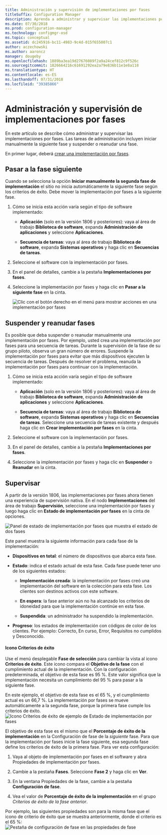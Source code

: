 ```yaml
---
title: Administración y supervisión de implementaciones por fases
titleSuffix: Configuration Manager
description: Aprenda a administrar y supervisar las implementaciones por fases para el software en Configuration Manager.
ms.date: 07/30/2018
ms.prod: configuration-manager
ms.technology: configmgr-osd
ms.topic: conceptual
ms.assetid: dc245916-bc11-4983-9c4d-015f655007c1
author: aczechowski
ms.author: aaroncz
manager: dougeby
ms.openlocfilehash: 1889ba3ea19d27676089f2a9a24cef812c9f526c
ms.sourcegitcommit: 1826664216c61691292ea2a79e836b11e1e8a118
ms.translationtype: HT
ms.contentlocale: es-ES
ms.lasthandoff: 07/31/2018
ms.locfileid: "39385866"
---
```

# <a name="manage-and-monitor-phased-deployments"></a>Administración y supervisión de implementaciones por fases

En este artículo se describe cómo administrar y supervisar las implementaciones por fases. Las tareas de administración incluyen iniciar manualmente la siguiente fase y suspender o reanudar una fase. 

En primer lugar, deberá [crear una implementación por fases](/sccm/osd/deploy-use/create-phased-deployment-for-task-sequence). 



## <a name="bkmk_move"></a> Pasar a la fase siguiente

Cuando se selecciona la opción **Iniciar manualmente la segunda fase de implementación** el sitio no inicia automáticamente la siguiente fase según los criterios de éxito. Debe mover la implementación por fases a la siguiente fase.  

1. Cómo se inicia esta acción varía según el tipo de software implementado:  

    - **Aplicación** (solo en la versión 1806 y posteriores): vaya al área de trabajo **Biblioteca de software**, expanda **Administración de aplicaciones** y seleccione **Aplicaciones**.   

    - **Secuencia de tareas**: vaya al área de trabajo **Biblioteca de software**, expanda **Sistemas operativos** y haga clic en **Secuencias de tareas**.   

2. Seleccione el software con la implementación por fases.  

3. En el panel de detalles, cambie a la pestaña **Implementaciones por fases**.  

4. Seleccione la implementación por fases y haga clic en **Pasar a la siguiente fase** en la cinta.  

    ![Clic con el botón derecho en el menú para mostrar acciones en una implementación por fases](media/Suspend-phased-deployment.PNG)



## <a name="bkmk_suspend"></a> Suspender y reanudar fases 

Es posible que deba suspender o reanudar manualmente una implementación por fases. Por ejemplo, usted crea una implementación por fases para una secuencia de tareas. Durante la supervisión de la fase de su grupo piloto, observa un gran número de errores. Suspende la implementación por fases para evitar que más dispositivos ejecuten la secuencia de tareas. Después de resolver el problema, reanuda la implementación por fases para continuar con la implementación. 

1. Cómo se inicia esta acción varía según el tipo de software implementado:  

    - **Aplicación** (solo en la versión 1806 y posteriores): vaya al área de trabajo **Biblioteca de software**, expanda **Administración de aplicaciones** y seleccione **Aplicaciones**.   

    - **Secuencia de tareas**: vaya al área de trabajo **Biblioteca de software**, expanda **Sistemas operativos** y haga clic en **Secuencias de tareas**. Seleccione una secuencia de tareas existente y después haga clic en **Crear implementación por fases** en la cinta.  

2. Seleccione el software con la implementación por fases.  

3. En el panel de detalles, cambie a la pestaña **Implementaciones por fases**.  

4. Seleccione la implementación por fases y haga clic en **Suspender** o **Reanudar** en la cinta.  

<!-- Removed for 1806, need to clarify behavior with engineering
When you suspend a phased deployment, it sets the available and deadline times on the active deployments to a future time. When you resume, it generates a new schedule based on when you resume the phased deployment. The new schedule helps to avoid problems if you resume after the original deadline. For example, the initial schedule has the required deadline seven days after the deployment is available. You suspend it on the second day. If you aren't ready to resume it until day eight, you don't want the deployment to be immediately past the deadline. So it generates a new deadline starting from when you resume the phased deployment on day eight. 
-->


## <a name="bkmk_monitor"></a> Supervisar
<!--1358577-->

A partir de la versión 1806, las implementaciones por fases ahora tienen una experiencia de supervisión nativa. En el nodo **Implementaciones** del área de trabajo **Supervisión**, seleccione una implementación por fases y luego haga clic en **Estado de implementación por fases** en la cinta de opciones.

![Panel de estado de implementación por fases que muestra el estado de dos fases](media/1358577-phased-deployment-status.png)

Este panel muestra la siguiente información para cada fase de la implementación:  

- **Dispositivos en total**: el número de dispositivos que abarca esta fase.  

- **Estado**: indica el estado actual de esta fase. Cada fase puede tener uno de los siguientes estados:  

    - **Implementación creada**: la implementación por fases creó una implementación del software en la colección para esta fase. Los clientes son destinos activos con este software.  

    - **En espera**: la fase anterior aún no ha alcanzado los criterios de idoneidad para que la implementación continúe en esta fase.  

    - **Suspendida**: un administrador ha suspendido la implementación.  

- **Progreso**: los estados de implementación con códigos de color de los clientes. Por ejemplo: Correcto, En curso, Error, Requisitos no cumplidos y Desconocido. 

#### <a name="success-criteria-tile"></a>Icono Criterios de éxito

Use el menú desplegable **Fase de selección** para cambiar la vista al icono **Criterios de éxito**. Este icono compara el **Objetivo de la fase** con el cumplimiento actual de la implementación. Con la configuración predeterminada, el objetivo de esta fase es 95 %. Este valor significa que la implementación necesita un cumplimiento del 95 % para pasar a la siguiente fase. 

En este ejemplo, el objetivo de esta fase es el 65 %, y el cumplimiento actual es un 66,7 %. La implementación por fases se mueve automáticamente a la segunda fase, porque la primera fase cumple los criterios de éxito.
![Icono Criterios de éxito de ejemplo de Estado de implementación por fases](media/pod-status-success-criteria-tile.png)

El objetivo de esta fase es el mismo que el **Porcentaje de éxito de la implementación** en la Configuración de fase de la *siguiente* fase. Para que la implementación por fases inicie la fase siguiente, esa segunda fase define los criterios de éxito de la primera fase. Para ver esta configuración: 

1. Vaya al objeto de implementación por fases en el software y abra Propiedades de implementación por fases.  

2. Cambie a la pestaña **Fases**. Seleccione **Fase 2** y haga clic en **Ver**.  

3. En la ventana Propiedades de la fase, cambie a la pestaña **Configuración de fase**.  

4. Vea el valor de **Porcentaje de éxito de la implementación** en el grupo *Criterios de éxito de la fase anterior*.  

Por ejemplo, las siguientes propiedades son para la misma fase que el icono de criterio de éxito que se muestra anteriormente, donde el criterio es el 65 %:  
![Pestaña de configuración de fase en las propiedades de fase](media/phase-properties-phase-settings.png)

